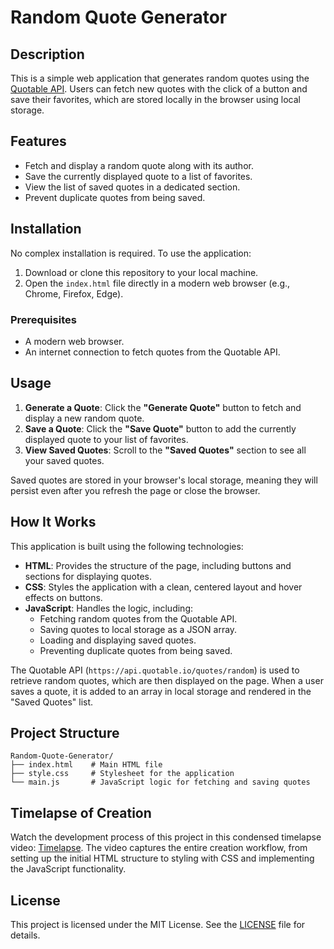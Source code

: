 # Random Quote Generator

## Description

This is a simple web application that generates random quotes using the [Quotable API](https://quotable.io/). Users can fetch new quotes with the click of a button and save their favorites, which are stored locally in the browser using local storage.

## Features

- Fetch and display a random quote along with its author.
- Save the currently displayed quote to a list of favorites.
- View the list of saved quotes in a dedicated section.
- Prevent duplicate quotes from being saved.

## Installation

No complex installation is required. To use the application:

1. Download or clone this repository to your local machine.
2. Open the `index.html` file directly in a modern web browser (e.g., Chrome, Firefox, Edge).

### Prerequisites

- A modern web browser.
- An internet connection to fetch quotes from the Quotable API.

## Usage

1. **Generate a Quote**: Click the **"Generate Quote"** button to fetch and display a new random quote.
2. **Save a Quote**: Click the **"Save Quote"** button to add the currently displayed quote to your list of favorites.
3. **View Saved Quotes**: Scroll to the **"Saved Quotes"** section to see all your saved quotes.

Saved quotes are stored in your browser's local storage, meaning they will persist even after you refresh the page or close the browser.

## How It Works

This application is built using the following technologies:

- **HTML**: Provides the structure of the page, including buttons and sections for displaying quotes.
- **CSS**: Styles the application with a clean, centered layout and hover effects on buttons.
- **JavaScript**: Handles the logic, including:
  - Fetching random quotes from the Quotable API.
  - Saving quotes to local storage as a JSON array.
  - Loading and displaying saved quotes.
  - Preventing duplicate quotes from being saved.

The Quotable API (`https://api.quotable.io/quotes/random`) is used to retrieve random quotes, which are then displayed on the page. When a user saves a quote, it is added to an array in local storage and rendered in the "Saved Quotes" list.

## Project Structure

```
Random-Quote-Generator/
├── index.html    # Main HTML file
├── style.css     # Stylesheet for the application
└── main.js       # JavaScript logic for fetching and saving quotes
```

## Timelapse of Creation

Watch the development process of this project in this condensed timelapse video: [Timelapse](https://drive.google.com/file/d/17mbvng1OG-rogBwo1j7-ky7BFjc6ekq1/view?usp=sharing). The video captures the entire creation workflow, from setting up the initial HTML structure to styling with CSS and implementing the JavaScript functionality.

## License

This project is licensed under the MIT License. See the [LICENSE](LICENSE) file for details.
